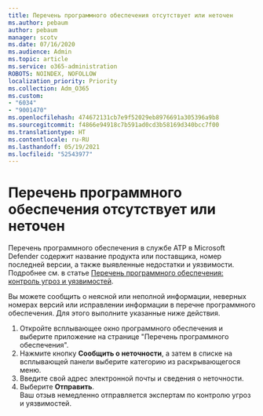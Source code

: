 ```yaml
---
title: Перечень программного обеспечения отсутствует или неточен
ms.author: pebaum
author: pebaum
manager: scotv
ms.date: 07/16/2020
ms.audience: Admin
ms.topic: article
ms.service: o365-administration
ROBOTS: NOINDEX, NOFOLLOW
localization_priority: Priority
ms.collection: Adm_O365
ms.custom:
- "6034"
- "9001470"
ms.openlocfilehash: 474672131cb7e9f52029eb8976691a305396a9b8
ms.sourcegitcommit: f4866e94918c7b591ad0cd3b58169d340bcc7f00
ms.translationtype: HT
ms.contentlocale: ru-RU
ms.lasthandoff: 05/19/2021
ms.locfileid: "52543977"
---
```

# <a name="software-inventory-is-missing-or-inaccurate"></a>Перечень программного обеспечения отсутствует или неточен

Перечень программного обеспечения в службе ATP в Microsoft Defender содержит название продукта или поставщика, номер последней версии, а также выявленные недостатки и уязвимости. Подробнее см. в статье [Перечень программного обеспечения: контроль угроз и уязвимостей](/windows/security/threat-protection/microsoft-defender-atp/tvm-software-inventory).

Вы можете сообщить о неясной или неполной информации, неверных номерах версий или исправлении информации в перечне программного обеспечения. Для этого выполните указанные ниже действия.  

1. Откройте всплывающее окно программного обеспечения и выберите приложение на странице "Перечень программного обеспечения".
2. Нажмите кнопку **Сообщить о неточности**, а затем в списке на всплывающей панели выберите категорию из раскрывающегося меню.
3. Введите свой адрес электронной почты и сведения о неточности.
4. Выберите **Отправить**.</br>
    Ваш отзыв немедленно отправляется экспертам по контролю угроз и уязвимостей.